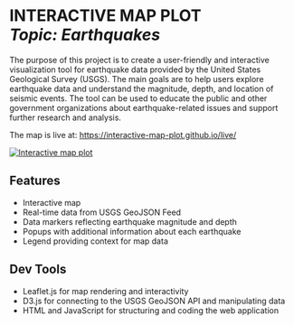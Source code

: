 <h1 align="left"> INTERACTIVE MAP PLOT<br><i>Topic: Earthquakes</i> </h1> 

The purpose of this project is to create a user-friendly and interactive visualization tool for earthquake data provided by the United States Geological Survey (USGS). The main goals are to help users explore earthquake data and understand the magnitude, depth, and location of seismic events. The tool can be used to educate the public and other government organizations about earthquake-related issues and support further research and analysis.

The map is live at: https://interactive-map-plot.github.io/live/

<a href="https://interactive-map-plot.github.io/live/">
  <img src="https://user-images.githubusercontent.com/8321756/233791996-978c43e6-c9e8-415b-a61f-2beaf0ae4635.png" alt="Interactive map plot">
</a>

## Features
- Interactive map 
- Real-time data from USGS GeoJSON Feed
- Data markers reflecting earthquake magnitude and depth
- Popups with additional information about each earthquake
- Legend providing context for map data

## Dev Tools
- Leaflet.js for map rendering and interactivity
- D3.js for connecting to the USGS GeoJSON API and manipulating data
- HTML and JavaScript for structuring and coding the web application
